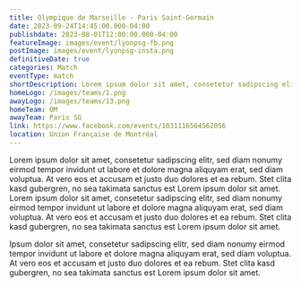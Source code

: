 ```yaml
---
title: Olympique de Marseille - Paris Saint-Germain
date: 2023-09-24T14:45:00.000-04:00
publishdate: 2023-08-01T12:00:00.000-04:00
featureImage: images/event/lyonpsg-fb.png
postImage: images/event/lyonpsg-insta.png
definitiveDate: true
categories: Match
eventType: match
shortDescription: Lorem ipsum dolor sit amet, consetetur sadipscing elitr.
homeLogo: /images/teams/1.png
awayLogo: /images/teams/13.png
homeTeam: OM
awayTeam: Paris SG
link: https://www.facebook.com/events/1031116564562056
location: Union Française de Montréal
---
```


Lorem ipsum dolor sit amet, consetetur sadipscing elitr, sed diam nonumy eirmod tempor invidunt ut labore et dolore magna aliquyam erat, sed diam voluptua. At vero eos et accusam et justo duo dolores et ea rebum. Stet clita kasd gubergren, no sea takimata sanctus est Lorem ipsum dolor sit amet. Lorem ipsum dolor sit amet, consetetur sadipscing elitr, sed diam nonumy eirmod tempor invidunt ut labore et dolore magna aliquyam erat, sed diam voluptua. At vero eos et accusam et justo duo dolores et ea rebum. Stet clita kasd gubergren, no sea takimata sanctus est Lorem ipsum dolor sit amet.

Ipsum dolor sit amet, consetetur sadipscing elitr, sed diam nonumy eirmod tempor invidunt ut labore et dolore magna aliquyam erat, sed diam voluptua. At vero eos et accusam et justo duo dolores et ea rebum. Stet clita kasd gubergren, no sea takimata sanctus est Lorem ipsum dolor sit amet.
